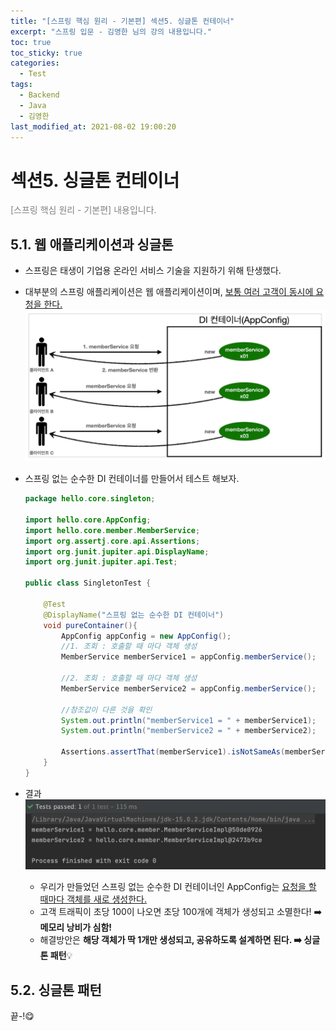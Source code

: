 ```yaml
---
title: "[스프링 핵심 원리 - 기본편] 섹션5. 싱글톤 컨테이너"
excerpt: "스프링 입문 - 김영한 님의 강의 내용입니다."
toc: true
toc_sticky: true
categories:
  - Test
tags:
  - Backend
  - Java
  - 김영한
last_modified_at: 2021-08-02 19:00:20
---
```


# 섹션5. 싱글톤 컨테이너
  
<span style="color:grey">[스프링 핵심 원리 - 기본편] 내용입니다.</span>  
  
## 5.1. 웹 애플리케이션과 싱글톤
  
- 스프링은 태생이 기업용 온라인 서비스 기술을 지원하기 위해 탄생했다.
- 대부분의 스프링 애플리케이션은 웹 애플리케이션이며, <u>보통 여러 고객이 동시에 요청을 한다. </u>
![이미지](/assets/images/Spring/스프링_핵심_원리/섹션5/1.png)  
  
- 스프링 없는 순수한 DI 컨테이너를 만들어서 테스트 해보자.  
  ```java
  package hello.core.singleton;

  import hello.core.AppConfig;
  import hello.core.member.MemberService;
  import org.assertj.core.api.Assertions;
  import org.junit.jupiter.api.DisplayName;
  import org.junit.jupiter.api.Test;

  public class SingletonTest {

      @Test
      @DisplayName("스프링 없는 순수한 DI 컨테이너")
      void pureContainer(){
          AppConfig appConfig = new AppConfig();
          //1. 조회 : 호출할 때 마다 객체 생성
          MemberService memberService1 = appConfig.memberService();

          //2. 조회 : 호출할 때 마다 객체 생성
          MemberService memberService2 = appConfig.memberService();

          //참조값이 다른 것을 확인
          System.out.println("memberService1 = " + memberService1);
          System.out.println("memberService2 = " + memberService2);

          Assertions.assertThat(memberService1).isNotSameAs(memberService2);
      }
  }
  ```  
  
- 결과  
  ![이미지](/assets/images/Spring/스프링_핵심_원리/섹션5/2.png)  
  - 우리가 만들었던 스프링 없는 순수한 DI 컨테이너인 AppConfig는 <u>요청을 할 때마다 객체를 새로 생성한다.</u>
  - 고객 트래픽이 초당 100이 나오면 초당 100개에 객체가 생성되고 소멸한다! ➡️ **메모리 낭비가 심함!**
  - 해결방안은 **해당 객체가 딱 1개만 생성되고, 공유하도록 설계하면 된다. ➡️ 싱글톤 패턴**💡
  
## 5.2. 싱글톤 패턴
  

끝-!😋